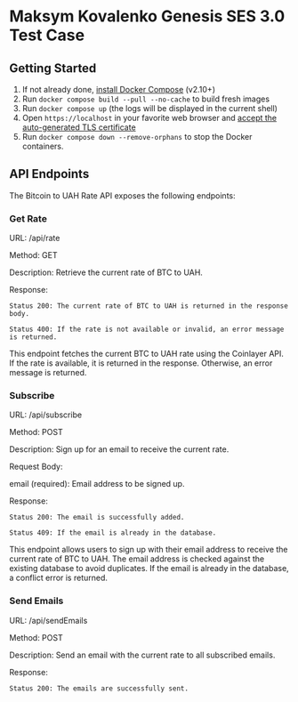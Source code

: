 # Maksym Kovalenko Genesis SES 3.0 Test Case

## Getting Started

1. If not already done, [install Docker Compose](https://docs.docker.com/compose/install/) (v2.10+)
2. Run `docker compose build --pull --no-cache` to build fresh images
3. Run `docker compose up` (the logs will be displayed in the current shell)
4. Open `https://localhost` in your favorite web browser and [accept the auto-generated TLS certificate](https://stackoverflow.com/a/15076602/1352334)
5. Run `docker compose down --remove-orphans` to stop the Docker containers.


## API Endpoints
The Bitcoin to UAH Rate API exposes the following endpoints:

### Get Rate

URL: /api/rate

Method: GET

Description: Retrieve the current rate of BTC to UAH.

Response:

    Status 200: The current rate of BTC to UAH is returned in the response body.

    Status 400: If the rate is not available or invalid, an error message is returned.

This endpoint fetches the current BTC to UAH rate using the Coinlayer API. If the rate is available, it is returned in the response. Otherwise, an error message is returned.

### Subscribe

URL: /api/subscribe

Method: POST

Description: Sign up for an email to receive the current rate.

Request Body:

email (required): Email address to be signed up.

Response:

    Status 200: The email is successfully added.

    Status 409: If the email is already in the database.

This endpoint allows users to sign up with their email address to receive the current rate of BTC to UAH. The email address is checked against the existing database to avoid duplicates. If the email is already in the database, a conflict error is returned.

### Send Emails

URL: /api/sendEmails

Method: POST

Description: Send an email with the current rate to all subscribed emails.

Response:

    Status 200: The emails are successfully sent.
